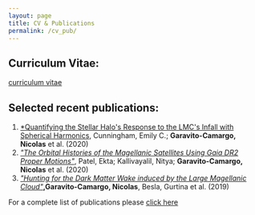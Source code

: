 ```yaml
---
layout: page
title: CV & Publications
permalink: /cv_pub/
---
```


## Curriculum Vitae:

[curriculum vitae](../CV.pdf)

## Selected recent publications:

1. [*Quantifying the Stellar Halo's Response to the LMC's Infall with Spherical
   Harmonics](https://ui.adsabs.harvard.edu/abs/2020arXiv200608621C/abstract),
Cunningham, Emily C.; **Garavito-Camargo, Nicolas** et al. (2020)
2. [*"The Orbital Histories of the Magellanic Satellites Using Gaia DR2 Proper
   Motions"*](https://ui.adsabs.harvard.edu/abs/2020arXiv200101746P/abstract),
Patel, Ekta; Kallivayalil, Nitya; **Garavito-Camargo, Nicolas** et al. (2020)
3. [*"Hunting for the Dark Matter Wake induced by the Large Magellanic
   Cloud"*](https://ui.adsabs.harvard.edu/abs/2019ApJ...884...51G/abstract)**,Garavito-Camargo, Nicolas**,
Besla, Gurtina et al. (2019)


For a complete list of publications please [click
here](https://ui.adsabs.harvard.edu/search/filter_property_fq_property=AND&filter_property_fq_property=property%3A%22refereed%22&fq=%7B!type%3Daqp%20v%3D%24fq_property%7D&fq_property=(property%3A%22refereed%22)&q=%20%20author%3A%22garavito-camargo%22&sort=date%20desc%2C%20bibcode%20desc&p_=0)



